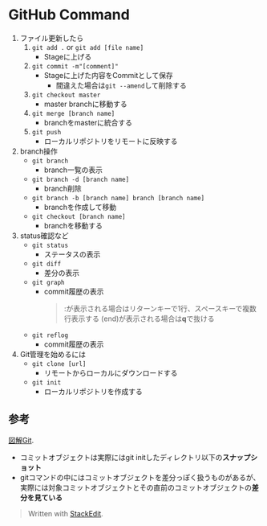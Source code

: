 # GitHub Command
1. ファイル更新したら
	1. `git add .` or `git add [file name]`
		-	Stageに上げる
	2. `git commit -m"[comment]"`
		- Stageに上げた内容をCommitとして保存
			- 間違えた場合は`git --amend`して削除する
	3. `git checkout master`
		- master branchに移動する
	4. `git merge [branch name]`
		- branchをmasterに統合する
	5. `git push`
		- ローカルリポジトリをリモートに反映する
1. branch操作
	- `git branch`
		- branch一覧の表示
	- `git branch -d [branch name]`
		- branch削除
	- `git branch -b [branch name] branch [branch name]`
		- branchを作成して移動
	- `git checkout [branch name]`
		- branchを移動する
1. status確認など
	- `git status`
		- ステータスの表示
	- `git diff`
		- 差分の表示
	- `git graph`
		- commit履歴の表示
			> :が表示される場合はリターンキーで1行、スペースキーで複数行表示する
			> (end)が表示される場合は**q**で抜ける
	- `git reflog`
		- commit履歴の表示
1. Git管理を始めるには
	- `git clone [url]`
		- リモートからローカルにダウンロードする
	- `git init`
		- ローカルリポジトリを作成する
## 参考
[図解Git](https://marklodato.github.io/visual-git-guide/index-ja.html).
- コミットオブジェクトは実際にはgit initしたディレクトリ以下の**スナップショット**
- gitコマンドの中にはコミットオブジェクトを差分っぽく扱うものがあるが、実際には対象コミットオブジェクトとその直前のコミットオブジェクトの**差分を見ている**
> Written with [StackEdit](httpsgit://stackedit.io/).
